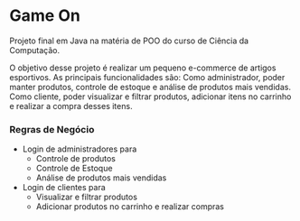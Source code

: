 # Game On
Projeto final em Java na matéria de POO do curso de Ciência da Computação.

O objetivo desse projeto é realizar um pequeno e-commerce de artigos esportivos. As principais funcionalidades são: Como administrador, poder manter produtos, controle de estoque e análise de produtos mais vendidas. Como cliente, poder visualizar e filtrar produtos, adicionar itens no carrinho e realizar a compra desses itens.

### Regras de Negócio
- Login de administradores para
  - Controle de produtos
  - Controle de Estoque
  - Análise de produtos mais vendidas
- Login de clientes para
  - Visualizar e filtrar produtos
  - Adicionar produtos no carrinho e realizar compras